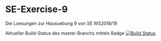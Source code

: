 # SE-Exercise-9
Die Loesungen zur Hausuebung 9 von SE WS2018/19

Aktueller Build-Status des master-Branchs mittels Badge
[![Build Status](https://travis-ci.com/EmmaEarley/SE-Exercise-9.svg?branch=master)](https://travis-ci.com/EmmaEarley/SE-Exercise-9)
